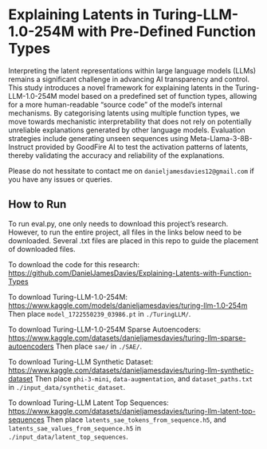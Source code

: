 # Explaining Latents in Turing-LLM-1.0-254M with Pre-Defined Function Types

Interpreting the latent representations within large language models (LLMs) remains a significant challenge in advancing AI transparency and control. This study introduces a novel framework for explaining latents in the Turing-LLM-1.0-254M model based on a predefined set of function types, allowing for a more human-readable “source code” of the model’s internal mechanisms. By categorising latents using multiple function types, we move towards mechanistic interpretability that does not rely on potentially unreliable explanations generated by other language models. Evaluation strategies include generating unseen sequences using Meta-Llama-3-8B-Instruct provided by GoodFire AI to test the activation patterns of latents, thereby validating the accuracy and reliability of the explanations.

Please do not hessitate to contact me on `danieljamesdavies12@gmail.com` if you have any issues or queries.

## How to Run

To run eval.py, one only needs to download this project’s research. However, to run the entire project, all files in the links below need to be downloaded.
Several .txt files are placed in this repo to guide the placement of downloaded files.

To download the code for this research:
https://github.com/DanielJamesDavies/Explaining-Latents-with-Function-Types

To download Turing-LLM-1.0-254M:
https://www.kaggle.com/models/danieljamesdavies/turing-llm-1.0-254m
Then place `model_1722550239_03986.pt` in `./TuringLLM/`.

To download Turing-LLM-1.0-254M Sparse Autoencoders:
https://www.kaggle.com/datasets/danieljamesdavies/turing-llm-sparse-autoencoders
Then place `sae/` in `./SAE/`.

To download Turing-LLM Synthetic Dataset:
https://www.kaggle.com/datasets/danieljamesdavies/turing-llm-synthetic-dataset
Then place `phi-3-mini`, `data-augmentation`, and `dataset_paths.txt` in `./input_data/synthetic_dataset`.

To download Turing-LLM Latent Top Sequences:
https://www.kaggle.com/datasets/danieljamesdavies/turing-llm-latent-top-sequences
Then place `latents_sae_tokens_from_sequence.h5`, and `latents_sae_values_from_sequence.h5` in `./input_data/latent_top_sequences`.
